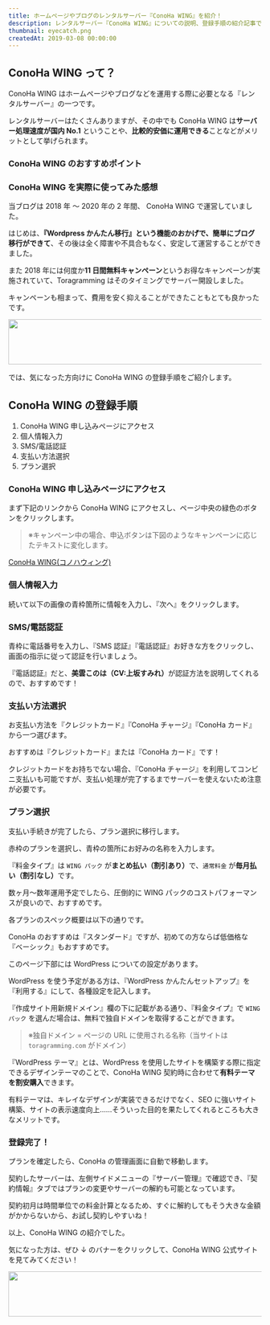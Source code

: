 ```yaml
---
title: ホームページやブログのレンタルサーバー『ConoHa WING』を紹介！
description: レンタルサーバー『ConoHa WING』についての説明、登録手順の紹介記事です。実際に2年間使用した評価を交えて、良いところを説明します。
thumbnail: eyecatch.png
createdAt: 2019-03-08 00:00:00
---
```


## ConoHa WING って？

ConoHa WING はホームページやブログなどを運用する際に必要となる『レンタルサーバー』の一つです。

レンタルサーバーはたくさんありますが、その中でも ConoHa WING は<span class="marker-red">**サーバー処理速度が国内 No.1**</span> ということや、<span class="marker-blue">**比較的安価に運用できる**</span>ことなどがメリットとして挙げられます。

### ConoHa WING のおすすめポイント

<list :items="[
  'サーバー処理速度が業界ナンバーワン',
  '他社サーバーからのサイト引っ越しが簡単（Wordpressかんたん移行）',
  '値段が安い',
  '公式ャラが可愛い',
]"></list>

<img-in-post src="mikumo-conoha.png" alt="美雲このは" width="384"></img-in-post>

### ConoHa WING を実際に使ってみた感想

当ブログは 2018 年 ～ 2020 年の 2 年間、 ConoHa WING で運営していました。

はじめは、<span class="marker-blue">**『Wordpress かんたん移行』という機能のおかげで、簡単にブログ移行ができて**</span>、その後は全く障害や不具合もなく、安定して運営することができました。

また 2018 年には何度か<span class="marker-red">**11 日間無料キャンペーン**</span>というお得なキャンペーンが実施されていて、Toragramming はそのタイミングでサーバー開設しました。

キャンペーンも相まって、費用を安く抑えることができたこともとても良かったです。

<a href="https://px.a8.net/svt/ejp?a8mat=35HMAS+EEKKOI+50+5SEKLD" target="_blank" rel="nofollow noopener noreferrer">
<img border="0" width="728" height="90" alt="" src="https://www23.a8.net/svt/bgt?aid=190618660871&amp;wid=001&amp;eno=01&amp;mid=s00000000018035004000&amp;mc=1"></a>
<img border="0" width="1" height="1" src="https://www19.a8.net/0.gif?a8mat=35HMAS+EEKKOI+50+5SEKLD" alt="">

では、気になった方向けに ConoHa WING の登録手順をご紹介します。

## ConoHa WING の登録手順

1. ConoHa WING 申し込みページにアクセス
2. 個人情報入力
3. SMS/電話認証
4. 支払い方法選択
5. プラン選択

### ConoHa WING 申し込みページにアクセス

まず下記のリンクから ConoHa WING にアクセスし、ページ中央の緑色のボタンをクリックします。

> ※キャンペーン中の場合、申込ボタンは下図のようなキャンペーンに応じたテキストに変化します。

<a href="https://t.afi-b.com/visit.php?guid=ON&amp;a=Z10349Q-X3483711&amp;p=S6794820" target="_blank" rel="nofollow noopener noreferrer">ConoHa WING(コノハウィング)</a>

<img-in-post src="conoha-entry01.png" alt="ConoHa WING 登録手順1"></img-in-post>

### 個人情報入力

続いて以下の画像の青枠箇所に情報を入力し、『次へ』をクリックします。

<img-in-post src="conoha-entry02.png" alt="ConoHa WING 登録手順2"></img-in-post>

### SMS/電話認証

青枠に電話番号を入力し、『SMS 認証』『電話認証』お好きな方をクリックし、画面の指示に従って認証を行いましょう。

『電話認証』だと、<span class="marker-blue">**美雲このは（CV:上坂すみれ）**</span>が認証方法を説明してくれるので、おすすめです！

<img-in-post src="conoha-entry03.png" alt="ConoHa WING 登録手順3"></img-in-post>

### 支払い方法選択

お支払い方法を『クレジットカード』『ConoHa チャージ』『ConoHa カード』から一つ選びます。

おすすめは『クレジットカード』または『ConoHa カード』です！

クレジットカードをお持ちでない場合、『ConoHa チャージ』を利用してコンビニ支払いも可能ですが、支払い処理が完了するまでサーバーを使えないため注意が必要です。

<img-in-post src="conoha-entry04.png" alt="ConoHa WING 登録手順4"></img-in-post>

### プラン選択

支払い手続きが完了したら、プラン選択に移行します。

赤枠のプランを選択し、青枠の箇所にお好みの名称を入力します。<br>

<img-in-post src="conoha-entry05.png" alt="ConoHa WING 登録手順5"></img-in-post>

<alert>

『料金タイプ』は `WING パック` が<span class="marker-blue">**まとめ払い（割引あり）**</span>で、`通常料金` が<span class="marker-blue">**毎月払い（割引なし）**</span>です。

数ヶ月～数年運用予定でしたら、圧倒的に WING パックのコストパフォーマンスが良いので、おすすめです。

</alert>

各プランのスペック概要は以下の通りです。

ConoHa のおすすめは『スタンダード』ですが、初めての方ならば低価格な『ベーシック』もおすすめです。

<img-in-post src="conoha-plans.png" alt="ConoHa WING プラン一覧"></img-in-post>

このページ下部には WordPress についての設定があります。

WordPress を使う予定がある方は、『WordPress かんたんセットアップ』を『利用する』にして、各種設定を記入します。

<img-in-post src="conoha-entry06.png" alt="ConoHa WING 登録手順6"></img-in-post>

<alert>

『作成サイト用新規ドメイン』欄の下に記載がある通り、『料金タイプ』で `WING パック` を選んだ場合は、無料で独自ドメインを取得することができます。

> ※独自ドメイン = ページの URL に使用される名称（当サイトは `toragramming.com` がドメイン）

</alert>

<alert type=success>

『WordPress テーマ』とは、WordPress を使用したサイトを構築する際に指定できるデザインテーマのことで、ConoHa WING 契約時に合わせて**有料テーマを割安購入**できます。

<div class="mt-4"></div>

有料テーマは、キレイなデザインが実装できるだけでなく、SEO に強いサイト構築、サイトの表示速度向上……そういった目的を果たしてくれるところも大きなメリットです。

</alert>

### 登録完了！

プランを確定したら、ConoHa の管理画面に自動で移動します。

契約したサーバーは、左側サイドメニューの『サーバー管理』で確認でき、『契約情報』タブではプランの変更やサーバーの解約も可能となっています。

<img-in-post src="conoha-entry07.png" alt="ConoHa WING 登録手順7"></img-in-post>

<chat face="toragra">

契約初月は時間単位での料金計算となるため、すぐに解約してもそう大きな金額がかからないから、お試し契約しやすいね！

</chat>

以上、ConoHa WING の紹介でした。

気になった方は、ぜひ ↓ のバナーをクリックして、ConoHa WING 公式サイトを見てみてください！

<a href="https://px.a8.net/svt/ejp?a8mat=35HMAS+EEKKOI+50+5SEKLD" target="_blank" rel="nofollow noopener noreferrer">
<img border="0" width="728" height="90" alt="" src="https://www23.a8.net/svt/bgt?aid=190618660871&amp;wid=001&amp;eno=01&amp;mid=s00000000018035004000&amp;mc=1"></a>
<img border="0" width="1" height="1" src="https://www19.a8.net/0.gif?a8mat=35HMAS+EEKKOI+50+5SEKLD" alt="">
